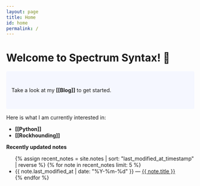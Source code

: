 ```yaml
---
layout: page
title: Home
id: home
permalink: /
---
```


# Welcome to Spectrum Syntax! 🧿

<p style="padding: 3em 1em; background: #f5f7ff; border-radius: 4px;">
  Take a look at my <span style="font-weight: bold">[[Blog]]</span> to get started.
</p>

Here is what I am currently interested in:

<ul>
  <li><span style="font-weight: bold">[[Python]]</span></li>
  <li><span style="font-weight: bold">[[Rockhounding]]</span></li>
</ul>

<strong>Recently updated notes</strong>

<ul>
  {% assign recent_notes = site.notes | sort: "last_modified_at_timestamp" | reverse %}
  {% for note in recent_notes limit: 5 %}
    <li>
      {{ note.last_modified_at | date: "%Y-%m-%d" }} — <a class="internal-link" href="{{ site.baseurl }}{{ note.url }}">{{ note.title }}</a>
    </li>
  {% endfor %}
</ul>

<style>
  .wrapper {
    max-width: 46em;
  }
</style>
